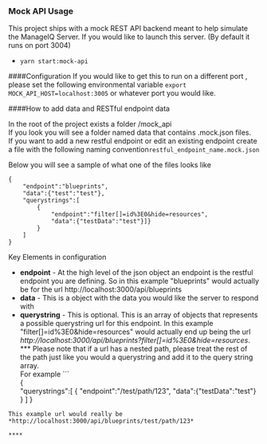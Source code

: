 ### Mock API Usage

This project ships with a mock REST API backend meant to help simulate the ManageIQ Server.  If you would like to launch this server. (By default it runs on port 3004)   

- ```yarn start:mock-api```

####Configuration
If you would like to get this to run on a different port , please set the following environmental variable
```export MOCK_API_HOST=localhost:3005``` or whatever port you would like.

####How to add data and RESTful endpoint data

In the root of the project exists a folder /mock_api  
If you look you will see a folder named data that contains .mock.json files.  
If you want to add a new restful endpoint or edit an existing endpoint create a file with the following naming convention```restful_endpoint_name.mock.json```  

Below you will see a sample of what one of the files looks like

```
{
    "endpoint":"blueprints",
    "data":{"test":"test"},
    "querystrings":[
        {
            "endpoint":"filter[]=id%3E0&hide=resources",
            "data":{"testData":"test"}]}
        }
    ]
}
```
Key Elements in configuration    

- **endpoint** - At the high level of the json object an endpoint is the restful endpoint you are defining.  So in this example "blueprints" would actually be for the url http://localhost:3000/api/blueprints
- **data** - This is a object with the data you would like the server to respond with 
- **querystring** - This is optional.  This is an array of objects that represents a possible querystring url for this endpoint.  In this example "filter[]=id%3E0&hide=resources" would actually end up being the url *http://localhost:3000/api/blueprints?filter[]=id%3E0&hide=resources*.  
*** Please note that if a url has a nested path, please treat the rest of the path just like you would a querystring and add it to the query string array.  
For example ```  
{  
	"querystrings":[
        {
            "endpoint":"/test/path/123",
            "data":{"testData":"test"}
        }
    ]
}
```  
This example url would really be *http://localhost:3000/api/blueprints/test/path/123*

****
